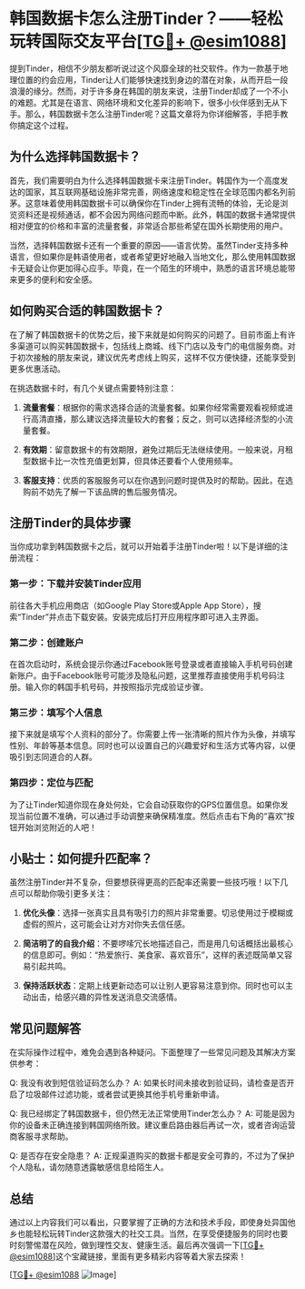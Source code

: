# 韩国数据卡怎么注册Tinder？——轻松玩转国际交友平台[[TG💪+ @esim1088](https://t.me/s/esim1088)]

提到Tinder，相信不少朋友都听说过这个风靡全球的社交软件。作为一款基于地理位置的约会应用，Tinder让人们能够快速找到身边的潜在对象，从而开启一段浪漫的缘分。然而，对于许多身在韩国的朋友来说，注册Tinder却成了一个不小的难题。尤其是在语言、网络环境和文化差异的影响下，很多小伙伴感到无从下手。那么，韩国数据卡怎么注册Tinder呢？这篇文章将为你详细解答，手把手教你搞定这个过程。

## 为什么选择韩国数据卡？

首先，我们需要明白为什么选择韩国数据卡来注册Tinder。韩国作为一个高度发达的国家，其互联网基础设施非常完善，网络速度和稳定性在全球范围内都名列前茅。这意味着使用韩国数据卡可以确保你在Tinder上拥有流畅的体验，无论是浏览资料还是视频通话，都不会因为网络问题而中断。此外，韩国的数据卡通常提供相对便宜的价格和丰富的流量套餐，非常适合那些希望在国外长期使用的用户。

当然，选择韩国数据卡还有一个重要的原因——语言优势。虽然Tinder支持多种语言，但如果你是韩语使用者，或者希望更好地融入当地文化，那么使用韩国数据卡无疑会让你更加得心应手。毕竟，在一个陌生的环境中，熟悉的语言环境总能带来更多的便利和安全感。

## 如何购买合适的韩国数据卡？

在了解了韩国数据卡的优势之后，接下来就是如何购买的问题了。目前市面上有许多渠道可以购买韩国数据卡，包括线上商城、线下门店以及专门的电信服务商。对于初次接触的朋友来说，建议优先考虑线上购买，这样不仅方便快捷，还能享受到更多优惠活动。

在挑选数据卡时，有几个关键点需要特别注意：

1. **流量套餐**：根据你的需求选择合适的流量套餐。如果你经常需要观看视频或进行高清直播，那么建议选择流量较大的套餐；反之，则可以选择经济型的小流量套餐。
   
2. **有效期**：留意数据卡的有效期限，避免过期后无法继续使用。一般来说，月租型数据卡比一次性充值更划算，但具体还要看个人使用频率。
   
3. **客服支持**：优质的客服服务可以在你遇到问题时提供及时的帮助。因此，在选购前不妨先了解一下该品牌的售后服务情况。

## 注册Tinder的具体步骤

当你成功拿到韩国数据卡之后，就可以开始着手注册Tinder啦！以下是详细的注册流程：

### 第一步：下载并安装Tinder应用
前往各大手机应用商店（如Google Play Store或Apple App Store），搜索“Tinder”并点击下载安装。安装完成后打开应用程序即可进入主界面。

### 第二步：创建账户
在首次启动时，系统会提示你通过Facebook账号登录或者直接输入手机号码创建新账户。由于Facebook账号可能涉及隐私问题，这里推荐直接使用手机号码注册。输入你的韩国手机号码，并按照指示完成验证步骤。

### 第三步：填写个人信息
接下来就是填写个人资料的部分了。你需要上传一张清晰的照片作为头像，并填写性别、年龄等基本信息。同时也可以设置自己的兴趣爱好和生活方式等内容，以便吸引到志同道合的人群。

### 第四步：定位与匹配
为了让Tinder知道你现在身处何处，它会自动获取你的GPS位置信息。如果你发现当前位置不准确，可以通过手动调整来确保精准度。然后点击右下角的“喜欢”按钮开始浏览附近的人吧！

## 小贴士：如何提升匹配率？
虽然注册Tinder并不复杂，但要想获得更高的匹配率还需要一些技巧哦！以下几点可以帮助你吸引更多关注：

1. **优化头像**：选择一张真实且具有吸引力的照片非常重要。切忌使用过于模糊或虚假的照片，这可能会让对方对你失去信任感。
   
2. **简洁明了的自我介绍**：不要啰嗦冗长地描述自己，而是用几句话概括出最核心的信息即可。例如：“热爱旅行、美食家、喜欢音乐”，这样的表述既简单又容易引起共鸣。
   
3. **保持活跃状态**：定期上线更新动态可以让别人更容易注意到你。同时也可以主动出击，给感兴趣的异性发送消息交流感情。

## 常见问题解答

在实际操作过程中，难免会遇到各种疑问。下面整理了一些常见问题及其解决方案供参考：

Q: 我没有收到短信验证码怎么办？
A: 如果长时间未接收到验证码，请检查是否开启了垃圾邮件过滤功能，或者尝试更换其他手机号重新申请。

Q: 我已经绑定了韩国数据卡，但仍然无法正常使用Tinder怎么办？
A: 可能是因为你的设备未正确连接到韩国网络所致。建议重启路由器后再试一次，或者咨询运营商客服寻求帮助。

Q: 是否存在安全隐患？
A: 正规渠道购买的数据卡都是安全可靠的，不过为了保护个人隐私，请勿随意透露敏感信息给陌生人。

## 总结

通过以上内容我们可以看出，只要掌握了正确的方法和技术手段，即使身处异国他乡也能轻松玩转Tinder这款强大的社交工具。当然，在享受便捷服务的同时也要时刻警惕潜在风险，做到理性交友、健康生活。最后再次强调一下[[TG💪+ @esim1088](https://t.me/s/esim1088)]这个宝藏链接，里面有更多精彩内容等着大家去探索！

[[TG💪+ @esim1088](https://t.me/s/esim1088) ![Image](https://i.postimg.cc/4NQfJmqS/Snipaste-2025-05-13-00-14-12.png)]